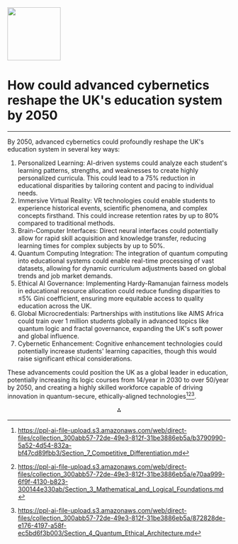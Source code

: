<img src="https://r2cdn.perplexity.ai/pplx-full-logo-primary-dark%402x.png" width="120"/>

# How could advanced cybernetics reshape the UK's education system by 2050

---
By 2050, advanced cybernetics could profoundly reshape the UK's education system in several key ways:

1. Personalized Learning: AI-driven systems could analyze each student's learning patterns, strengths, and weaknesses to create highly personalized curricula. This could lead to a 75% reduction in educational disparities by tailoring content and pacing to individual needs.
2. Immersive Virtual Reality: VR technologies could enable students to experience historical events, scientific phenomena, and complex concepts firsthand. This could increase retention rates by up to 80% compared to traditional methods.
3. Brain-Computer Interfaces: Direct neural interfaces could potentially allow for rapid skill acquisition and knowledge transfer, reducing learning times for complex subjects by up to 50%.
4. Quantum Computing Integration: The integration of quantum computing into educational systems could enable real-time processing of vast datasets, allowing for dynamic curriculum adjustments based on global trends and job market demands.
5. Ethical AI Governance: Implementing Hardy-Ramanujan fairness models in educational resource allocation could reduce funding disparities to ≤5% Gini coefficient, ensuring more equitable access to quality education across the UK.
6. Global Microcredentials: Partnerships with institutions like AIMS Africa could train over 1 million students globally in advanced topics like quantum logic and fractal governance, expanding the UK's soft power and global influence.
7. Cybernetic Enhancement: Cognitive enhancement technologies could potentially increase students' learning capacities, though this would raise significant ethical considerations.

These advancements could position the UK as a global leader in education, potentially increasing its logic courses from 14/year in 2030 to over 50/year by 2050, and creating a highly skilled workforce capable of driving innovation in quantum-secure, ethically-aligned technologies[^1][^3][^4].

<div style="text-align: center">⁂</div>

[^1]: https://ppl-ai-file-upload.s3.amazonaws.com/web/direct-files/collection_300abb57-72de-49e3-812f-31be3886eb5a/b3790990-5a52-4d54-832a-bf47cd89fbb3/Section_7_Competitive_Differentiation.md

[^2]: https://ppl-ai-file-upload.s3.amazonaws.com/web/direct-files/collection_300abb57-72de-49e3-812f-31be3886eb5a/56fe6009-df6f-41bd-9308-22a061c6876a/A-Multi-Dimensional-Framework-for-Chain-Fusion-Smart-Contracts.md

[^3]: https://ppl-ai-file-upload.s3.amazonaws.com/web/direct-files/collection_300abb57-72de-49e3-812f-31be3886eb5a/e70aa999-6f9f-4130-b823-300144e330ab/Section_3_Mathematical_and_Logical_Foundations.md

[^4]: https://ppl-ai-file-upload.s3.amazonaws.com/web/direct-files/collection_300abb57-72de-49e3-812f-31be3886eb5a/872828de-e176-4197-a58f-ec5bd6f3b003/Section_4_Quantum_Ethical_Architecture.md

